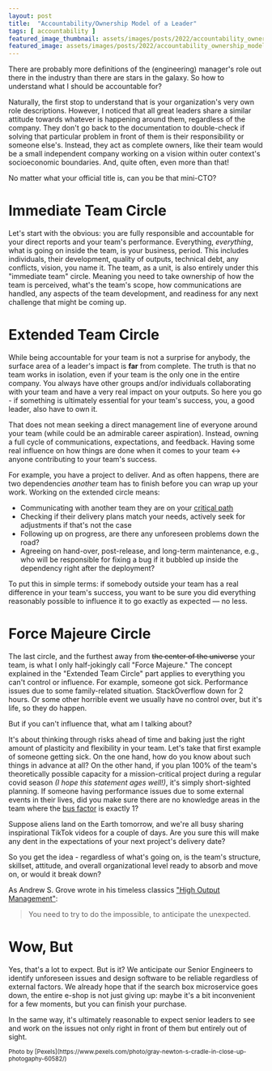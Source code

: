 ```yaml
---
layout: post
title:  "Accountability/Ownership Model of a Leader"
tags: [ accountability ]
featured_image_thumbnail: assets/images/posts/2022/accountability_ownership_model_thumbnail.jpg 
featured_image: assets/images/posts/2022/accountability_ownership_model.jpg
---
```

There are probably more definitions of the (engineering) manager's role out there in the industry than there are stars in the galaxy. So how to understand what I should be accountable for?
<!--more-->

Naturally, the first stop to understand that is your organization's very own role descriptions. However, I noticed that all great leaders share a similar attitude towards whatever is happening around them, regardless of the company. They don't go back to the documentation to double-check if solving that particular problem in front of them is their responsibility or someone else's. Instead, they act as complete owners, like their team would be a small independent company working on a vision within outer context's socioeconomic boundaries. And, quite often, even more than that!

No matter what your official title is, can you be that mini-CTO?

# Immediate Team Circle

Let's start with the obvious: you are fully responsible and accountable for your direct reports and your team's performance. Everything, _everything_, what is going on inside the team, is your business, period. This includes individuals, their development, quality of outputs, technical debt, any conflicts, vision, you name it. The team, as a unit, is also entirely under this "immediate team" circle. Meaning you need to take ownership of how the team is perceived, what's the team's scope, how communications are handled, any aspects of the team development, and readiness for any next challenge that might be coming up. 

# Extended Team Circle

While being accountable for your team is not a surprise for anybody, the surface area of a leader's impact is **far** from complete. The truth is that no team works in isolation, even if your team is the only one in the entire company. You always have other groups and/or individuals collaborating with your team and have a very real impact on your outputs. So here you go - if something is ultimately essential for your team's success, you, a good leader, also have to own it. 

That does not mean seeking a direct management line of everyone around your team (while could be an admirable career aspiration). Instead, owning a full cycle of communications, expectations, and feedback. Having some real influence on how things are done when it comes to your team <-> anyone contributing to your team's success.

For example, you have a project to deliver. And as often happens, there are two dependencies _another_ team has to finish before you can wrap up your work. Working on the extended circle means:
* Communicating with another team they are on your [critical path](https://www.merriam-webster.com/dictionary/critical%20path)
* Checking if their delivery plans match your needs, actively seek for adjustments if that's not the case
* Following up on progress, are there any unforeseen problems down the road?
* Agreeing on hand-over, post-release, and long-term maintenance, e.g., who will be responsible for fixing a bug if it bubbled up inside the dependency right after the deployment?

To put this in simple terms: if somebody outside your team has a real difference in your team's success, you want to be sure you did everything reasonably possible to influence it to go exactly as expected — no less.

# Force Majeure Circle

The last circle, and the furthest away from ~~the center of the universe~~ your team, is what I only half-jokingly call "Force Majeure." The concept explained in the "Extended Team Circle" part applies to everything you can't control or influence. For example, someone got sick. Performance issues due to some family-related situation. StackOverflow down for 2 hours. Or some other horrible event we usually have no control over, but it's life, so they do happen. 

But if you can't influence that, what am I talking about?

It's about thinking through risks ahead of time and baking just the right amount of plasticity and flexibility in your team. Let's take that first example of someone getting sick. On the one hand, how do you know about such things in advance at all? On the other hand, if you plan 100% of the team's theoretically possible capacity for a mission-critical project during a regular covid season _(I hope this statement ages well!)_, it's simply short-sighted planning. If someone having performance issues due to some external events in their lives, did you make sure there are no knowledge areas in the team where the [bus factor](https://en.wikipedia.org/wiki/Bus_factor) is exactly 1?

Suppose aliens land on the Earth tomorrow, and we're all busy sharing inspirational TikTok videos for a couple of days. Are you sure this will make any dent in the expectations of your next project's delivery date?

So you get the idea - regardless of what's going on, is the team's structure, skillset, attitude, and overall organizational level ready to absorb and move on, or would it break down?

As Andrew S. Grove wrote in his timeless classics ["High Output Management"](https://www.goodreads.com/book/show/324750.High_Output_Management): 

> You need to try to do the impossible, to anticipate the unexpected.

# Wow, But

Yes, that's a lot to expect. But is it? We anticipate our Senior Engineers to identify unforeseen issues and design software to be reliable regardless of external factors. We already hope that if the search box microservice goes down, the entire e-shop is not just giving up: maybe it's a bit inconvenient for a few moments, but you can finish your purchase.

In the same way, it's ultimately reasonable to expect senior leaders to see and work on the issues not only right in front of them but entirely out of sight. 

<small>
  Photo by [Pexels](https://www.pexels.com/photo/gray-newton-s-cradle-in-close-up-photogaphy-60582/)
</small>

